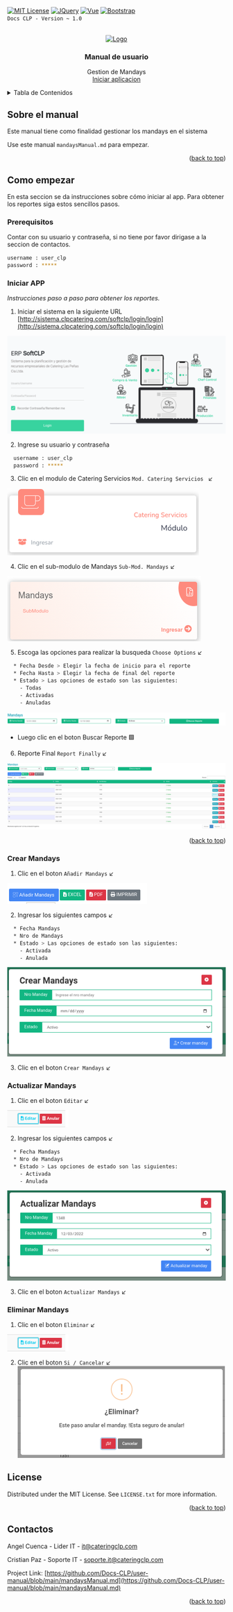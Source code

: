 <!-- Improved compatibility of back to top link: See: https://github.com/othneildrew/Best-README-Template/pull/73 -->
<a name="readme-top"></a>
<!--
*** Thanks for checking out the Best-README-Template. If you have a suggestion
*** that would make this better, please fork the repo and create a pull request
*** or simply open an issue with the tag "enhancement".
*** Don't forget to give the project a star!
*** Thanks again! Now go create something AMAZING! :D
-->



<!-- PROJECT SHIELDS -->
<!--
*** I'm using markdown "reference style" links for readability.
*** Reference links are enclosed in brackets [ ] instead of parentheses ( ).
*** See the bottom of this document for the declaration of the reference variables
*** for contributors-url, forks-url, etc. This is an optional, concise syntax you may use.
*** https://www.markdownguide.org/basic-syntax/#reference-style-links

[![Contributors][contributors-shield]][contributors-url]
[![Forks][forks-shield]][forks-url]
[![Stargazers][stars-shield]][stars-url]
[![Issues][issues-shield]][issues-url]
[![MIT License][license-shield]][license-url]
[![LinkedIn][linkedin-shield]][linkedin-url]
-->

[![MIT License][license-shield]][license-url]
[![JQuery][JQuery.com]][JQuery-url]
[![Vue][Vue.js]][Vue-url]
[![Bootstrap][Bootstrap.com]][Bootstrap-url]
<br>
`Docs CLP - Version ~ 1.0`
<!-- PROJECT LOGO -->
<br />
<div align="center">
  <a href="https://github.com/othneildrew/Best-README-Template/blob/master/images/logo.png">
    <img src="https://github.com/othneildrew/Best-README-Template/blob/master/images/logo.png" alt="Logo" width="100" height="100">
  </a>

<h3 align="center">Manual de usuario</h3>

  <p align="center">  
    Gestion de Mandays
    <br />
    <a href="http://sistema.clpcatering.com/softclp">Iniciar aplicacion</a>    
  </p>  
</div>



<!-- TABLE OF CONTENTS -->
<details>
  <summary>Tabla de Contenidos</summary>
  <ol>
    <li>
      <a href="#about-the-project">Sobre el manual</a>      
    </li>
    <li>
      <a href="#getting-started">Como empezar</a>
      <ul>
        <li><a href="#prerequisites">Prerequisitos</a></li>
        <li><a href="#installation">Iniciar APP</a></li>
        <li><a href="#installation">Crear Mandays</a></li>
        <li><a href="#installation">Actualizar Mandays</a></li>
        <li><a href="#installation">Eliminar Mandays</a></li>
      </ul>
    </li>
    <li><a href="#license">License</a></li>
    <li><a href="#contactos">Contactos</a></li>    

  </ol>
</details>



<!-- ABOUT THE PROJECT -->
## Sobre el manual


<!--[![Sistema SOFCLP][product-screenshot]](http://sistema.clpcatering.com/softclp/login/login)-->

Este manual tiene como finalidad gestionar los mandays en el sistema

Use este manual `mandaysManual.md` para empezar.

<p align="right">(<a href="#readme-top">back to top</a>)</p>


<!-- GETTING STARTED -->
## Como empezar

En esta seccion se da instrucciones sobre cómo iniciar al app. Para obtener los reportes siga estos sencillos pasos.

### Prerequisitos

Contar con su usuario y contraseña, si no tiene por favor dirigase a la seccion de contactos.

  ```sh
  username : user_clp
  password : *****
  ```

### Iniciar APP

_Instrucciones paso a paso para obtener los reportes._

1. Iniciar el sistema en la siguiente URL [http://sistema.clpcatering.com/softclp/login/login](http://sistema.clpcatering.com/softclp/login/login)

 <img src="https://github.com/Docs-CLP/user-manual/blob/main/img/StartPageCLP.png">

2. Ingrese su usuario y contraseña
  ```sh
    username : user_clp
    password : *****
  ```
3. Clic en el modulo de Catering Servicios ```Mod. Catering Servicios ```   :arrow_lower_left:

  <img src="https://github.com/Docs-CLP/user-manual/blob/main/img/mod-servicios/mod-services.png" >

4. Clic en el sub-modulo de Mandays ```Sub-Mod. Mandays```   :arrow_lower_left:

  <img src="https://github.com/Docs-CLP/user-manual/blob/main/img/mod-servicios/mandays-mod.png" >

5. Escoga las opciones para realizar la busqueda  ```Choose Options```   :arrow_lower_left:
  ```sh
    * Fecha Desde > Elegir la fecha de inicio para el reporte
    * Fecha Hasta > Elegir la fecha de final del reporte
    * Estado > Las opciones de estado son las siguientes:
      - Todas
      - Activadas
      - Anuladas
  ```
  <img src="https://github.com/Docs-CLP/user-manual/blob/main/img/mod-servicios/mandays-searching.png" >

* Luego clic en el boton Buscar Reporte :green_square:

6. Reporte Final ```Report Finally```   :arrow_lower_left:

  <img src="https://github.com/Docs-CLP/user-manual/blob/main/img/mod-servicios/mandays-list.png" >


<p align="right">(<a href="#readme-top">back to top</a>)</p>




### Crear Mandays

1. Clic en el boton ```Añadir Mandays```   :arrow_lower_left:

  <img src="https://github.com/Docs-CLP/user-manual/blob/main/img/mod-servicios/mandays-create.png" >

2. Ingresar los siguientes campos   :arrow_lower_left:
  ```sh
    * Fecha Mandays
    * Nro de Mandays
    * Estado > Las opciones de estado son las siguientes:
      - Activada
      - Anulada
  ```
  <img src="https://github.com/Docs-CLP/user-manual/blob/main/img/mod-servicios/mandays-create-save.png" >

3. Clic en el boton ```Crear Mandays```   :arrow_lower_left:


### Actualizar Mandays

1. Clic en el boton ```Editar```   :arrow_lower_left:

  <img src="https://github.com/Docs-CLP/user-manual/blob/main/img/mod-servicios/mandays-opt.png" >

2. Ingresar los siguientes campos   :arrow_lower_left:
  ```sh
    * Fecha Mandays
    * Nro de Mandays
    * Estado > Las opciones de estado son las siguientes:
      - Activada
      - Anulada
  ```
  <img src="https://github.com/Docs-CLP/user-manual/blob/main/img/mod-servicios/mandays-update.png" >

3. Clic en el boton ```Actualizar Mandays```   :arrow_lower_left:


### Eliminar Mandays

1. Clic en el boton ```Eliminar```   :arrow_lower_left:

  <img src="https://github.com/Docs-CLP/user-manual/blob/main/img/mod-servicios/mandays-opt.png" >

2. Clic en el boton ```Si / Cancelar```   :arrow_lower_left:
   <img src="https://github.com/Docs-CLP/user-manual/blob/main/img/mod-servicios/mandays-delete.png" >


<!-- CONTRIBUTING

## Roadmap

- [x] Add Changelog
- [x] Add back to top links
- [ ] Add Additional Templates w/ Examples
- [ ] Add "components" document to easily copy & paste sections of the readme
- [ ] Multi-language Support
    - [ ] Chinese
    - [ ] Spanish

See the [open issues](https://github.com/othneildrew/Best-README-Template/issues) for a full list of proposed features (and known issues).

<p align="right">(<a href="#readme-top">back to top</a>)</p>




## Contributing

Contributions are what make the open source community such an amazing place to learn, inspire, and create. Any contributions you make are **greatly appreciated**.

If you have a suggestion that would make this better, please fork the repo and create a pull request. You can also simply open an issue with the tag "enhancement".
Don't forget to give the project a star! Thanks again!

1. Fork the Project
2. Create your Feature Branch (`git checkout -b feature/AmazingFeature`)
3. Commit your Changes (`git commit -m 'Add some AmazingFeature'`)
4. Push to the Branch (`git push origin feature/AmazingFeature`)
5. Open a Pull Request

<p align="right">(<a href="#readme-top">back to top</a>)</p>





-->
## License

Distributed under the MIT License. See `LICENSE.txt` for more information.

<p align="right">(<a href="#readme-top">back to top</a>)</p>

<!-- CONTACT -->

## Contactos

Angel Cuenca - Lider IT - it@cateringclp.com

Cristian Paz - Soporte IT - soporte.it@cateringclp.com

Project Link: [https://github.com/Docs-CLP/user-manual/blob/main/mandaysManual.md](https://github.com/Docs-CLP/user-manual/blob/main/mandaysManual.md)

<p align="right">(<a href="#readme-top">back to top</a>)</p>



<!-- ACKNOWLEDGMENTS 
## Acknowledgments

Este espacio es para enumerar los recursos que son útiles para nuestro proyecto y a los cuales damos crédito

* [Choose an Open Source License](https://choosealicense.com)

* [GitHub Pages](https://pages.github.com)

* [Font Awesome](https://fontawesome.com)

* [GitHub Emoji Cheat Sheet](https://www.webpagefx.com/tools/emoji-cheat-sheet)
* [Malven's Flexbox Cheatsheet](https://flexbox.malven.co/)
* [Malven's Grid Cheatsheet](https://grid.malven.co/)
* [Img Shields](https://shields.io)
* [GitHub Pages](https://pages.github.com)
* [Font Awesome](https://fontawesome.com)
* [React Icons](https://react-icons.github.io/react-icons/search)



<p align="right">(<a href="#readme-top">back to top</a>)</p>
-->


<!-- MARKDOWN LINKS & IMAGES -->
<!-- https://www.markdownguide.org/basic-syntax/#reference-style-links -->
[contributors-shield]: https://img.shields.io/github/contributors/othneildrew/Best-README-Template.svg?style=for-the-badge
[contributors-url]: https://github.com/othneildrew/Best-README-Template/graphs/contributors
[forks-shield]: https://img.shields.io/github/forks/othneildrew/Best-README-Template.svg?style=for-the-badge
[forks-url]: https://github.com/othneildrew/Best-README-Template/network/members
[stars-shield]: https://img.shields.io/github/stars/othneildrew/Best-README-Template.svg?style=for-the-badge
[stars-url]: https://github.com/othneildrew/Best-README-Template/stargazers
[issues-shield]: https://img.shields.io/github/issues/othneildrew/Best-README-Template.svg?style=for-the-badge
[issues-url]: https://github.com/othneildrew/Best-README-Template/issues
[license-shield]: https://img.shields.io/github/license/othneildrew/Best-README-Template.svg?style=for-the-badge
[license-url]: https://github.com/othneildrew/Best-README-Template/blob/master/LICENSE.txt
[linkedin-shield]: https://img.shields.io/badge/-LinkedIn-black.svg?style=for-the-badge&logo=linkedin&colorB=555
[linkedin-url]: https://linkedin.com/in/othneildrew
[product-screenshot]: https://github.com/othneildrew/Best-README-Template/blob/master/images/logo.png
[Next.js]: https://img.shields.io/badge/next.js-000000?style=for-the-badge&logo=nextdotjs&logoColor=white
[Next-url]: https://nextjs.org/
[React.js]: https://img.shields.io/badge/React-20232A?style=for-the-badge&logo=react&logoColor=61DAFB
[React-url]: https://reactjs.org/
[Vue.js]: https://img.shields.io/badge/Vue.js-35495E?style=for-the-badge&logo=vuedotjs&logoColor=4FC08D
[Vue-url]: https://vuejs.org/
[Angular.io]: https://img.shields.io/badge/Angular-DD0031?style=for-the-badge&logo=angular&logoColor=white
[Angular-url]: https://angular.io/
[Svelte.dev]: https://img.shields.io/badge/Svelte-4A4A55?style=for-the-badge&logo=svelte&logoColor=FF3E00
[Svelte-url]: https://svelte.dev/
[Laravel.com]: https://img.shields.io/badge/Laravel-FF2D20?style=for-the-badge&logo=laravel&logoColor=white
[Laravel-url]: https://laravel.com
[Bootstrap.com]: https://img.shields.io/badge/Bootstrap-563D7C?style=for-the-badge&logo=bootstrap&logoColor=white
[Bootstrap-url]: https://getbootstrap.com
[JQuery.com]: https://img.shields.io/badge/jQuery-0769AD?style=for-the-badge&logo=jquery&logoColor=white
[JQuery-url]: https://jquery.com 

